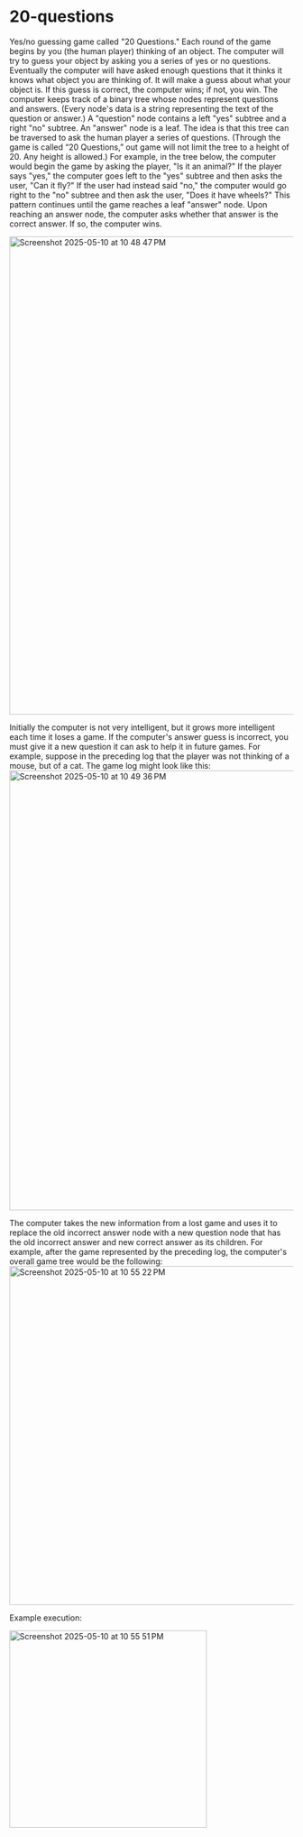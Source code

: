 # 20-questions
Yes/no guessing game called "20 Questions." Each round of the game begins by
you (the human player) thinking of an object. The computer will try to guess your object by asking you a series of yes or
no questions. Eventually the computer will have asked enough questions that it thinks it knows what object you are
thinking of. It will make a guess about what your object is. If this guess is correct, the computer wins; if not, you win.
The computer keeps track of a binary tree whose nodes represent questions and answers. (Every node's data is a string
representing the text of the question or answer.) A "question" node contains a left "yes" subtree and a right "no" subtree.
An "answer" node is a leaf. The idea is that this tree can be traversed to ask the human player a series of questions.
(Through the game is called “20 Questions,” out game will not limit the tree to a height of 20. Any height is allowed.)
For example, in the tree below, the computer would begin the game by asking the player, "Is it an animal?" If the player
says "yes," the computer goes left to the "yes" subtree and then asks the user, "Can it fly?" If the user had instead said
"no," the computer would go right to the "no" subtree and then ask the user, "Does it have wheels?"
This pattern continues until the game reaches a leaf "answer" node. Upon reaching an answer node, the computer asks
whether that answer is the correct answer. If so, the computer wins.

<img width="848" alt="Screenshot 2025-05-10 at 10 48 47 PM" src="https://github.com/user-attachments/assets/fb1affc7-162a-4d44-b779-f860778fbf8e" />

Initially the computer is not very intelligent, but it grows more intelligent each time it loses a game. If the computer's
answer guess is incorrect, you must give it a new question it can ask to help it in future games. For example, suppose in
the preceding log that the player was not thinking of a mouse, but of a cat. The game log might look like this:
<img width="780" alt="Screenshot 2025-05-10 at 10 49 36 PM" src="https://github.com/user-attachments/assets/ab6ac656-ce60-4ec8-93ac-02fe5eec6bbd" />

The computer takes the new information from a lost game and uses it to replace the old incorrect answer node with a new
question node that has the old incorrect answer and new correct answer as its children. For example, after the game
represented by the preceding log, the computer's overall game tree would be the following:
<img width="601" alt="Screenshot 2025-05-10 at 10 55 22 PM" src="https://github.com/user-attachments/assets/7dc82d5f-7a4c-41f3-a2ae-ff95dc07525e" />

Example execution: 

<img width="350" alt="Screenshot 2025-05-10 at 10 55 51 PM" src="https://github.com/user-attachments/assets/487f0f84-1fb5-4ade-ab21-69a192f25326" />



